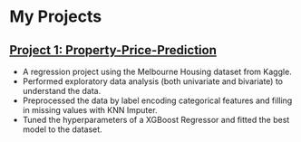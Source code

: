 # **My Projects**

## [Project 1: Property-Price-Prediction](https://github.com/MeldrickWee/Property-Price-Prediction)
- A regression project using the Melbourne Housing dataset from Kaggle.
- Performed exploratory data analysis (both univariate and bivariate) to understand the data.
- Preprocessed the data by label encoding categorical features and filling in missing values with KNN Imputer.
- Tuned the hyperparameters of a XGBoost Regressor and fitted the best model to the dataset.
